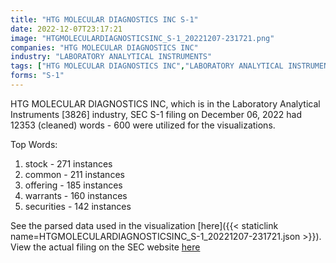 ```yaml
---
title: "HTG MOLECULAR DIAGNOSTICS INC S-1"
date: 2022-12-07T23:17:21
image: "HTGMOLECULARDIAGNOSTICSINC_S-1_20221207-231721.png"
companies: "HTG MOLECULAR DIAGNOSTICS INC"
industry: "LABORATORY ANALYTICAL INSTRUMENTS"
tags: ["HTG MOLECULAR DIAGNOSTICS INC","LABORATORY ANALYTICAL INSTRUMENTS","12-06-2022","S-1"]
forms: "S-1"
---
```

HTG MOLECULAR DIAGNOSTICS INC, which is in the Laboratory Analytical Instruments [3826] industry, SEC S-1 filing on December 06, 2022 had 12353 (cleaned) words - 600 were utilized for the visualizations.

Top Words:
1. stock - 271 instances
2. common - 211 instances
3. offering - 185 instances
4. warrants - 160 instances
5. securities - 142 instances


See the parsed data used in the visualization [here]({{< staticlink name=HTGMOLECULARDIAGNOSTICSINC_S-1_20221207-231721.json >}}).  
View the actual filing on the SEC website [here](https://www.sec.gov/Archives/edgar/data/1169987/0001193125-22-298835.txt)